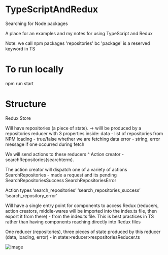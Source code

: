 # TypeScriptAndRedux

Searching for Node packages

A place for an examples and my notes for using TypeScript and Redux

Note: we call npm packages 'repositories' bc 'package' is a reserved keyword in TS

# To run locally
npm run start

# Structure

Redux Store

Will have repositories (a piece of state). -> willl be produced by a repositories reducer with 3 properties inside:
data - list of repositories from NPM
loading - true/false whether we are fetching data
error - string, error message if one occurred during fetch

We will send actions to these reducers ^
Action creator - searchRepositories(searchterm).

The action creator will dispatch one of a variety of actions
SearchRepositories - made a request and its pending
SearchRepositoriesSuccess
SearchRepositoriesError

Action types
‘search_repositories’
‘search_repositories_success’
‘search_repository_error’

Will have a single entry point for components to access Redux (reducers, action creators, middle-wares will be imported into the index.ts file, then export it from there) - from the index.ts file. This is best practices in TS rather than having components reaching directly into Redux files

One reducer (repositories), three pieces of state produced by this reducer (data, loading, error) - in state>reducer>respositoriesReducer.ts

![image](https://user-images.githubusercontent.com/60009709/210428254-201c61d2-7b0e-4116-a1ac-2a7dc2260666.png)


